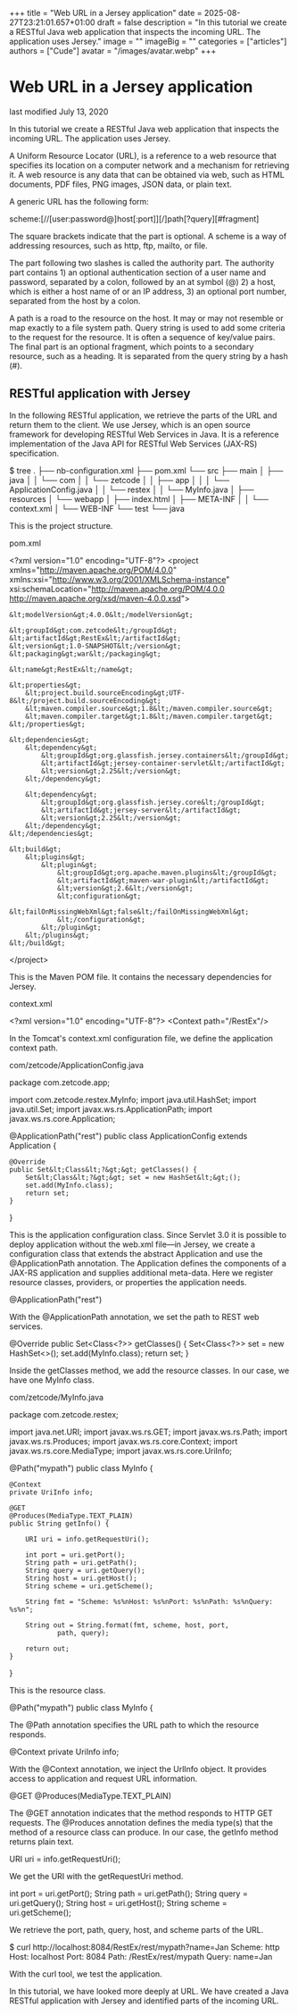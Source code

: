 +++
title = "Web URL in a Jersey application"
date = 2025-08-27T23:21:01.657+01:00
draft = false
description = "In this tutorial we create a RESTful Java web application that inspects the incoming URL. The application uses Jersey."
image = ""
imageBig = ""
categories = ["articles"]
authors = ["Cude"]
avatar = "/images/avatar.webp"
+++

# Web URL in a Jersey application

last modified July 13, 2020 

In this tutorial we create a RESTful Java web application that inspects the 
incoming URL. The application uses Jersey.

A Uniform Resource Locator (URL), is a reference to a web resource that 
specifies its location on a computer network and a mechanism for retrieving it.
A web resource is any data that can be obtained via web, such as HTML documents, 
PDF files, PNG images, JSON data, or plain text.

A generic URL has the following form:

scheme:[//[user:password@]host[:port]][/]path[?query][#fragment]

The square brackets indicate that the part is optional. A scheme is a way of 
addressing resources, such as http, ftp, mailto, or file. 

The part following
two slashes is called the authority part. The authority part contains 1) an optional 
authentication section of a user name and password, separated by a colon, followed by an at symbol (@)
2) a host, which is either a host name of or an IP address, 3) an optional port number, separated 
from the host by a colon. 

A path is a road to the resource on the host. It may or may not 
resemble or map exactly to a file system path. Query string is used to add some criteria to the 
request for the resource. It is often a sequence of key/value pairs. The final part is an 
optional fragment, which points to a secondary resource, such as a heading.
It is separated from the query string by a hash (#).

## RESTful application with Jersey

In the following RESTful application, we retrieve the parts of the URL and return
them to the client. We use Jersey, which is an open source framework for developing 
RESTful Web Services in Java. It is a reference implementation of the 
Java API for RESTful Web Services (JAX-RS) specification.

$ tree
.
├── nb-configuration.xml
├── pom.xml
└── src
    ├── main
    │   ├── java
    │   │   └── com
    │   │       └── zetcode
    │   │           ├── app
    │   │           │   └── ApplicationConfig.java
    │   │           └── restex
    │   │               └── MyInfo.java
    │   ├── resources
    │   └── webapp
    │       ├── index.html
    │       ├── META-INF
    │       │   └── context.xml
    │       └── WEB-INF
    └── test
        └── java
        

This is the project structure.

pom.xml
  

&lt;?xml version="1.0" encoding="UTF-8"?&gt;
&lt;project xmlns="http://maven.apache.org/POM/4.0.0" 
         xmlns:xsi="http://www.w3.org/2001/XMLSchema-instance" 
         xsi:schemaLocation="http://maven.apache.org/POM/4.0.0 
                             http://maven.apache.org/xsd/maven-4.0.0.xsd"&gt;
    
    &lt;modelVersion&gt;4.0.0&lt;/modelVersion&gt;

    &lt;groupId&gt;com.zetcode&lt;/groupId&gt;
    &lt;artifactId&gt;RestEx&lt;/artifactId&gt;
    &lt;version&gt;1.0-SNAPSHOT&lt;/version&gt;
    &lt;packaging&gt;war&lt;/packaging&gt;

    &lt;name&gt;RestEx&lt;/name&gt;

    &lt;properties&gt;
        &lt;project.build.sourceEncoding&gt;UTF-8&lt;/project.build.sourceEncoding&gt;
        &lt;maven.compiler.source&gt;1.8&lt;/maven.compiler.source&gt;
        &lt;maven.compiler.target&gt;1.8&lt;/maven.compiler.target&gt;        
    &lt;/properties&gt;

    &lt;dependencies&gt;
        &lt;dependency&gt;
            &lt;groupId&gt;org.glassfish.jersey.containers&lt;/groupId&gt;
            &lt;artifactId&gt;jersey-container-servlet&lt;/artifactId&gt;
            &lt;version&gt;2.25&lt;/version&gt;
        &lt;/dependency&gt;
        
        &lt;dependency&gt;
            &lt;groupId&gt;org.glassfish.jersey.core&lt;/groupId&gt;
            &lt;artifactId&gt;jersey-server&lt;/artifactId&gt;
            &lt;version&gt;2.25&lt;/version&gt;
        &lt;/dependency&gt;
    &lt;/dependencies&gt;

    &lt;build&gt;
        &lt;plugins&gt;
            &lt;plugin&gt;
                &lt;groupId&gt;org.apache.maven.plugins&lt;/groupId&gt;
                &lt;artifactId&gt;maven-war-plugin&lt;/artifactId&gt;
                &lt;version&gt;2.6&lt;/version&gt;
                &lt;configuration&gt;
                    &lt;failOnMissingWebXml&gt;false&lt;/failOnMissingWebXml&gt;
                &lt;/configuration&gt;
            &lt;/plugin&gt;
        &lt;/plugins&gt; 
    &lt;/build&gt;
&lt;/project&gt;

This is the Maven POM file. It contains the necessary dependencies for Jersey.

context.xml
  

&lt;?xml version="1.0" encoding="UTF-8"?&gt;
&lt;Context path="/RestEx"/&gt;

In the Tomcat's context.xml configuration file, we define
the application context path.

com/zetcode/ApplicationConfig.java
  

package com.zetcode.app;

import com.zetcode.restex.MyInfo;
import java.util.HashSet;
import java.util.Set;
import javax.ws.rs.ApplicationPath;
import javax.ws.rs.core.Application;

@ApplicationPath("rest")
public class ApplicationConfig extends Application {

    @Override
    public Set&lt;Class&lt;?&gt;&gt; getClasses() {
        Set&lt;Class&lt;?&gt;&gt; set = new HashSet&lt;&gt;();
        set.add(MyInfo.class);
        return set;
    }
}

This is the application configuration class. Since Servlet 3.0 it is possible to 
deploy application without the web.xml file—in Jersey, we create 
a configuration class that extends the abstract Application
and use the @ApplicationPath annotation. The Application
defines the components of a JAX-RS application and supplies additional meta-data. 
Here we register resource classes, providers, or properties the application needs.

@ApplicationPath("rest")

With the @ApplicationPath annotation, we set the path to REST web services.

@Override
public Set&lt;Class&lt;?&gt;&gt; getClasses() {
    Set&lt;Class&lt;?&gt;&gt; set = new HashSet&lt;&gt;();
    set.add(MyInfo.class);
    return set;
}

Inside the getClasses method, we add the resource classes. In our case,
we have one MyInfo class.

com/zetcode/MyInfo.java
  

package com.zetcode.restex;

import java.net.URI;
import javax.ws.rs.GET;
import javax.ws.rs.Path;
import javax.ws.rs.Produces;
import javax.ws.rs.core.Context;
import javax.ws.rs.core.MediaType;
import javax.ws.rs.core.UriInfo;

@Path("mypath")
public class MyInfo {

    @Context
    private UriInfo info;

    @GET
    @Produces(MediaType.TEXT_PLAIN)
    public String getInfo() {
        
        URI uri = info.getRequestUri();
        
        int port = uri.getPort();
        String path = uri.getPath();
        String query = uri.getQuery();
        String host = uri.getHost();
        String scheme = uri.getScheme();
        
        String fmt = "Scheme: %s%nHost: %s%nPort: %s%nPath: %s%nQuery: %s%n";
        
        String out = String.format(fmt, scheme, host, port, 
                path, query);

        return out;
    }
}

This is the resource class.

@Path("mypath")
public class MyInfo {

The @Path annotation specifies the URL path to which 
the resource responds.

@Context
private UriInfo info;

With the @Context annotation, we inject the UrlInfo
object. It provides access to application and request URL information.

@GET
@Produces(MediaType.TEXT_PLAIN)

The @GET annotation indicates that the method responds to 
HTTP GET requests.
The @Produces annotation defines the media type(s) that 
the method of a resource class can produce. In our case, the getInfo
method returns plain text.

URI uri = info.getRequestUri();

We get the URI with the getRequestUri method.

int port = uri.getPort();
String path = uri.getPath();
String query = uri.getQuery();
String host = uri.getHost();
String scheme = uri.getScheme();

We retrieve the port, path, query, host, and scheme parts of
the URL.

$ curl http://localhost:8084/RestEx/rest/mypath?name=Jan
Scheme: http
Host: localhost
Port: 8084
Path: /RestEx/rest/mypath
Query: name=Jan

With the curl tool, we test the application.

In this tutorial, we have looked more deeply at URL. We have created
a Java RESTful application with Jersey and identified parts of the incoming URL.